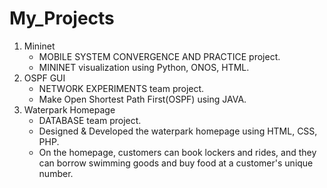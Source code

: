 # My_Projects
1. Mininet
    - MOBILE SYSTEM CONVERGENCE AND PRACTICE project.
    - MININET visualization using Python, ONOS, HTML.
2. OSPF GUI
    - NETWORK EXPERIMENTS team project.
    - Make Open Shortest Path First(OSPF) using JAVA.
3. Waterpark Homepage
    - DATABASE team project.
    - Designed & Developed the waterpark homepage using HTML, CSS, PHP.
    - On the homepage, customers can book lockers and rides, and they can borrow swimming goods and buy food at a customer's unique number.
